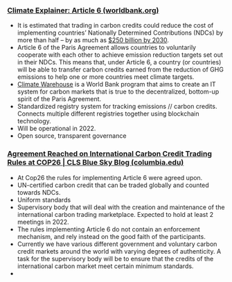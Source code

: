 ### [Climate Explainer: Article 6 (worldbank.org)](https://www.worldbank.org/en/news/feature/2022/05/17/what-you-need-to-know-about-article-6-of-the-paris-agreement)
- It is estimated that trading in carbon credits could reduce the cost of implementing countries’ Nationally Determined Contributions (NDCs) by more than half – by as much as [$250 billion by 2030](https://www.ieta.org/resources/International_WG/Article6/CLPC_A6%20report_no%20crops.pdf).  
- Article 6 of the Paris Agreement allows countries to voluntarily cooperate with each other to achieve emission reduction targets set out in their NDCs. This means that, under Article 6, a country (or countries) will be able to transfer carbon credits earned from the reduction of GHG emissions to help one or more countries meet climate targets.
- [Climate Warehouse](https://www.theclimatewarehouse.org/) is a World Bank program that aims to create an IT system for carbon markets that is true to the decentralized, bottom-up spirit of the Paris Agreement.
- Standardized registry system for tracking emissions // carbon credits. Connects multiple different registries together using blockchain technology.   
- Will be operational in 2022.   
- Open source, transparent governance 

### [Agreement Reached on International Carbon Credit Trading Rules at COP26 | CLS Blue Sky Blog (columbia.edu)](https://clsbluesky.law.columbia.edu/2021/12/20/agreement-reached-on-international-carbon-credit-trading-rules-at-cop26/)
- At Cop26 the rules for implementing Article 6 were agreed upon. 
- UN-certified carbon credit that can be traded globally and counted towards NDCs.   
- Uniform standards  
- Supervisory body that will deal with the creation and maintenance of the international carbon trading marketplace. Expected to hold at least 2 meetings in 2022.
- The rules implementing Article 6 do not contain an enforcement mechanism, and rely instead on the good faith of the participants. 
- Currently we have various different government and voluntary carbon credit markets around the world with varying degrees of authenticity. A task for the supervisory body will be to ensure that the credits of the international carbon market meet certain minimum standards.
- 